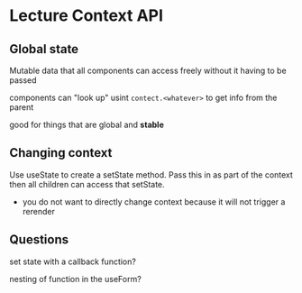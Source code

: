 # Lecture Context API

## Global state

Mutable data that all components can access freely without it having to be passed

components can "look up" usint `contect.<whatever>` to get info from the parent

good for things that are global and **stable**

## Changing context

Use useState to create a setState method. Pass this in as part of the context then all children can access that setState.

- you do not want to directly change context because it will not trigger a rerender

## Questions

set state with a callback function?

nesting of function in the useForm?
